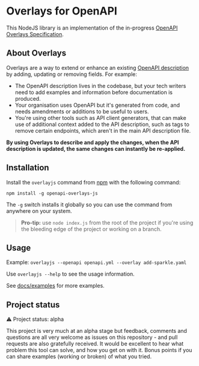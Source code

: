 # Overlays for OpenAPI

This NodeJS library is an implementation of the in-progress [OpenAPI Overlays Specification](https://github.com/OAI/Overlay-Specification/blob/main/versions/1.0.0.md).

## About Overlays

Overlays are a way to extend or enhance an existing [OpenAPI description](https://www.openapis.org/) by adding, updating or removing fields. For example:

* The OpenAPI description lives in the codebase, but your tech writers need to add examples and information before documentation is produced.
* Your organisation uses OpenAPI but it's generated from code, and needs amendments or additions to be useful to users.
* You're using other tools such as API client generators, that can make use of additional context added to the API description, such as tags to remove certain endpoints, which aren't in the main API description file.

**By using Overlays to describe and apply the changes, when the API description is updated, the same changes can instantly be re-applied.**

## Installation

Install the `overlayjs` command from [npm](https://npmjs.com) with the following command:

```text
npm install -g openapi-overlays-js
```

The `-g` switch installs it globally so you can use the command from anywhere on your system.

> **Pro-tip:** use `node index.js` from the root of the project if you're using the bleeding edge of the project or working on a branch.

## Usage

Example: `overlayjs --openapi openapi.yml --overlay add-sparkle.yaml`

Use `overlayjs --help` to see the usage information.

See [docs/examples](https://github.com/lornajane/openapi-overlays-js/blob/main/docs/examples/index.md) for more examples.

## Project status

:warning: Project status: alpha

This project is very much at an alpha stage but feedback, comments and questions are all very welcome as issues on this repository - and pull requests are also gratefully received. It would be excellent to hear what problem this tool can solve, and how you get on with it. Bonus points if you can share examples (working or broken) of what you tried.
